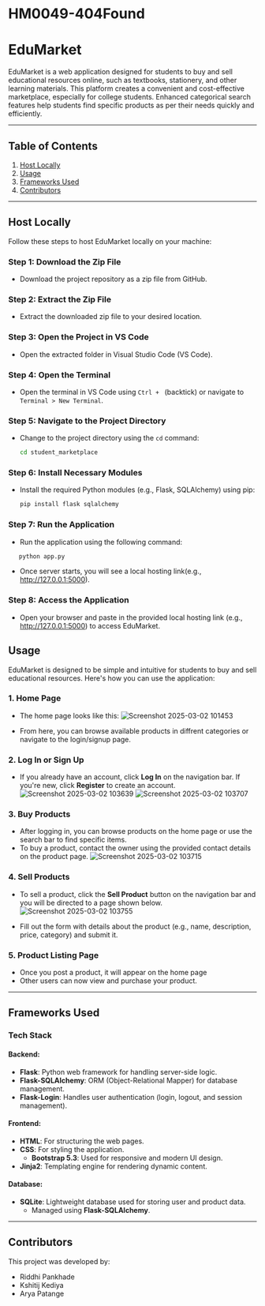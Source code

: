# HM0049-404Found
# EduMarket

EduMarket is a web application designed for students to buy and sell educational resources online, such as textbooks, stationery, and other learning materials. This platform creates a convenient and cost-effective marketplace, especially for college students. Enhanced categorical search features help students find specific products as per their needs quickly and efficiently.

---

## Table of Contents
1. [Host Locally](#host-locally)
2. [Usage](#usage)
3. [Frameworks Used](#frameworks-used)
4. [Contributors](#contributors)

---

## Host Locally
Follow these steps to host EduMarket locally on your machine:

### Step 1: Download the Zip File
- Download the project repository as a zip file from GitHub.

### Step 2: Extract the Zip File
- Extract the downloaded zip file to your desired location.

### Step 3: Open the Project in VS Code
- Open the extracted folder in Visual Studio Code (VS Code).

### Step 4: Open the Terminal
- Open the terminal in VS Code using `Ctrl + ` (backtick) or navigate to `Terminal > New Terminal`.

### Step 5: Navigate to the Project Directory
- Change to the project directory using the `cd` command:
  ```bash
  cd student_marketplace
  
### Step 6: Install Necessary Modules
- Install the required Python modules (e.g., Flask, SQLAlchemy) using pip:
  ```bash
  pip install flask sqlalchemy

### Step 7: Run the Application
- Run the application using the following command:
 ```bash
    python app.py
```
- Once server starts, you will see a local hosting link(e.g., http://127.0.0.1:5000).

### Step 8: Access the Application 
- Open your browser and paste in the provided local hosting link (e.g., http://127.0.0.1:5000) to access EduMarket.

## Usage

EduMarket is designed to be simple and intuitive for students to buy and sell educational resources. Here's how you can use the application:

### 1. Home Page
- The home page looks like this:
![Screenshot 2025-03-02 101453](https://github.com/user-attachments/assets/526b5fb3-1442-40f9-813a-498fdc672436)

- From here, you can browse available products in diffrent categories or navigate to the login/signup page.

### 2. Log In or Sign Up
- If you already have an account, click **Log In** on the navigation bar. If you're new, click **Register** to create an account.
![Screenshot 2025-03-02 103639](https://github.com/user-attachments/assets/a4ec9628-016d-4517-871e-151582976818)
![Screenshot 2025-03-02 103707](https://github.com/user-attachments/assets/793362ab-ae9e-47d9-b4b5-1f1fe4fe30a7)

### 3. Buy Products
- After logging in, you can browse products on the home page or use the search bar to find specific items.
- To buy a product, contact the owner using the provided contact details on the product page.
![Screenshot 2025-03-02 103715](https://github.com/user-attachments/assets/4f59c777-cd9d-448f-8f26-7163e36ac086)

### 4. Sell Products
- To sell a product, click the **Sell Product** button on the navigation bar and you will be directed to a page shown below.
![Screenshot 2025-03-02 103755](https://github.com/user-attachments/assets/effe21a5-6359-4ae4-ae35-ca3354d720c5)

- Fill out the form with details about the product (e.g., name, description, price, category) and submit it.

### 5. Product Listing Page
- Once you post a product, it will appear on the home page
- Other users can now view and purchase your product.

---
## Frameworks Used

### Tech Stack
#### Backend:
- **Flask**: Python web framework for handling server-side logic.
- **Flask-SQLAlchemy**: ORM (Object-Relational Mapper) for database management.
- **Flask-Login**: Handles user authentication (login, logout, and session management).

#### Frontend:
- **HTML**: For structuring the web pages.
- **CSS**: For styling the application.
  - **Bootstrap 5.3**: Used for responsive and modern UI design.
- **Jinja2**: Templating engine for rendering dynamic content.

#### Database:
- **SQLite**: Lightweight database used for storing user and product data.
  - Managed using **Flask-SQLAlchemy**.

---
## Contributors

This project was developed by:
- Riddhi Pankhade
- Kshitij Kediya
- Arya Patange
